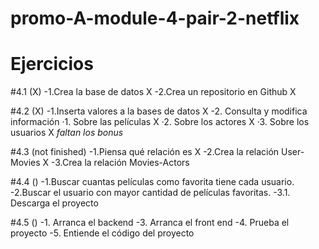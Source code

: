 # promo-A-module-4-pair-2-netflix

# Ejercicios

#4.1 (X)
 -1.Crea la base de datos X
 -2.Crea un repositorio en Github X
 
#4.2 (X)
 -1.Inserta valores a la bases de datos X
 -2. Consulta y modifica información 
      ·1. Sobre las películas X
      ·2. Sobre los actores X
      ·3. Sobre los usuarios X
  *faltan los bonus*

#4.3 (not finished)
 -1.Piensa qué relación es X
 -2.Crea la relación User-Movies X
 -3.Crea la relación Movies-Actors

 #4.4 ()
 -1.Buscar cuantas películas como favorita tiene cada usuario.
 -2.Buscar el usuario con mayor cantidad de películas favoritas.
 -3.1. Descarga el proyecto

 #4.5 ()
 -1. Arranca el backend
 -3. Arranca el front end
 -4. Prueba el proyecto
 -5. Entiende el código del proyecto
